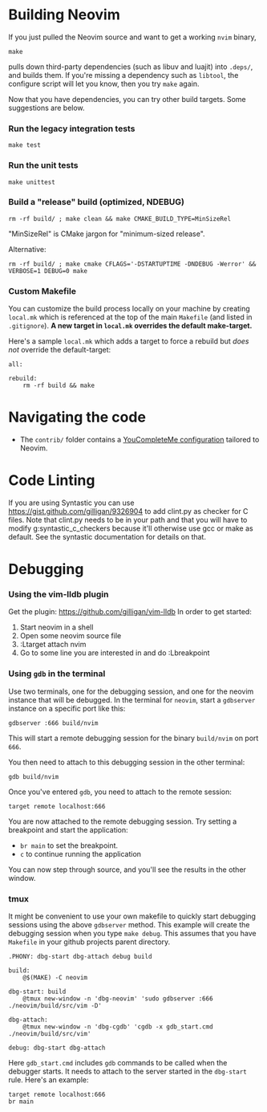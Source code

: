 # Building Neovim

If you just pulled the Neovim source and want to get a working `nvim` binary,

    make

pulls down third-party dependencies (such as libuv and luajit) into `.deps/`, and builds them. If you're missing a dependency such as `libtool`, the configure script will let you know, then you try `make` again.  

Now that you have dependencies, you can try other build targets. Some suggestions are below.

### Run the legacy integration tests

    make test

### Run the unit tests

    make unittest

### Build a "release" build (optimized, NDEBUG)

    rm -rf build/ ; make clean && make CMAKE_BUILD_TYPE=MinSizeRel

"MinSizeRel" is CMake jargon for "minimum-sized release". 

Alternative:

    rm -rf build/ ; make cmake CFLAGS='-DSTARTUPTIME -DNDEBUG -Werror' && VERBOSE=1 DEBUG=0 make

### Custom Makefile 
You can customize the build process locally on your machine by creating `local.mk` which is referenced at the top of the main `Makefile` (and listed in `.gitignore`). **A new target in `local.mk` overrides the default make-target.**

Here's a sample `local.mk` which adds a target to force a rebuild but *does not* override the default-target:
```make
all:

rebuild:
	rm -rf build && make
```

# Navigating the code

- The `contrib/` folder contains a [YouCompleteMe configuration](https://github.com/neovim/neovim/tree/master/contrib/YouCompleteMe) tailored to Neovim.

# Code Linting
If you are using Syntastic you can use https://gist.github.com/gilligan/9326904 to add clint.py as checker
for C files. Note that clint.py needs to be in your path and that you will have to modify g:syntastic_c_checkers because it'll otherwise use gcc or make as default. See the syntastic documentation for details on that.

# Debugging

### Using the vim-lldb plugin
Get the plugin: https://github.com/gilligan/vim-lldb
In order to get started:
  1. Start neovim in a shell
  2. Open some neovim source file
  3. :Ltarget attach nvim
  4. Go to some line you are interested in and do :Lbreakpoint

### Using `gdb` in the terminal
Use two terminals, one for the debugging session, and one for the neovim instance that will be debugged.
In the terminal for `neovim`, start a `gdbserver` instance on a specific port like this:

    gdbserver :666 build/nvim

This will start a remote debugging session for the binary `build/nvim` on port `666`.

You then need to attach to this debugging session in the other terminal:

    gdb build/nvim

Once you've entered `gdb`, you need to attach to the remote session:

    target remote localhost:666

You are now attached to the remote debugging session. 
Try setting a breakpoint and start the application:

- `br main` to set the breakpoint.
- `c` to continue running the application

You can now step through source, and you'll see the results in the other window.

### tmux
It might be convenient to use your own makefile to quickly start debugging sessions using the above `gdbserver` method. This example will create the debugging session when you type `make debug`.
This assumes that you have `Makefile` in your github projects parent directory.

```
.PHONY: dbg-start dbg-attach debug build

build:
	@$(MAKE) -C neovim

dbg-start: build
	@tmux new-window -n 'dbg-neovim' 'sudo gdbserver :666 ./neovim/build/src/vim -D'

dbg-attach:
	@tmux new-window -n 'dbg-cgdb' 'cgdb -x gdb_start.cmd ./neovim/build/src/vim'

debug: dbg-start dbg-attach
```

Here `gdb_start.cmd` includes `gdb` commands to be called when the debugger starts. It needs to attach to the server started in the `dbg-start` rule. Here's an example:

```
target remote localhost:666
br main
```

